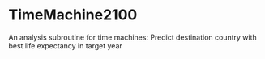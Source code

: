 # TimeMachine2100
An analysis subroutine for time machines: Predict destination country with best life expectancy in target year
